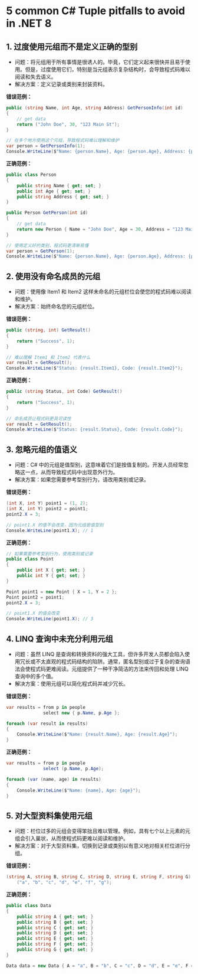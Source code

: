 # 5 common C# Tuple pitfalls to avoid in .NET 8

## 1. 过度使用元组而不是定义正确的型别
- 问题：将元组用于所有事情是很诱人的。毕竟，它们定义起来很快并且易于使用。但是，过度使用它们，特别是当元组表示复杂结构时，会导致程式码难以阅读和失去语义。
- 解决方案：定义记录或类别来封装资料。

**错误范例：**

```csharp
public (string Name, int Age, string Address) GetPersonInfo(int id)
{
    // get data
    return ("John Doe", 30, "123 Main St");
}

// 在多个地方使用这个元组，导致程式码难以理解和维护
var person = GetPersonInfo(1);
Console.WriteLine($"Name: {person.Name}, Age: {person.Age}, Address: {person.Address}");
```

**正确范例：**

```csharp
public class Person
{
    public string Name { get; set; }
    public int Age { get; set; }
    public string Address { get; set; }
}

public Person GetPerson(int id)
{
    // get data
    return new Person { Name = "John Doe", Age = 30, Address = "123 Main St" };
}

// 使用定义好的类别，程式码更清晰易懂
var person = GetPerson(1);
Console.WriteLine($"Name: {person.Name}, Age: {person.Age}, Address: {person.Address}");
```

## 2. 使用没有命名成员的元组
- 问题：使用像 Item1 和 Item2 这样未命名的元组栏位会使您的程式码难以阅读和维护。
- 解决方案：始终命名您的元组栏位。

**错误范例：**

```csharp
public (string, int) GetResult()
{
    return ("Success", 1);
}

// 难以理解 Item1 和 Item2 代表什么
var result = GetResult();
Console.WriteLine($"Status: {result.Item1}, Code: {result.Item2}");
```

**正确范例：**

```csharp
public (string Status, int Code) GetResult()
{
    return ("Success", 1);
}

// 命名成员让程式码更具可读性
var result = GetResult();
Console.WriteLine($"Status: {result.Status}, Code: {result.Code}");
```

## 3. 忽略元组的值语义
- 问题：C# 中的元组是值型别，这意味着它们是按值复制的。开发人员经常忽略这一点，从而导致程式码中出现意外行为。
- 解决方案：如果您需要参考型别行为，请改用类别或记录。

**错误范例：**

```csharp
(int X, int Y) point1 = (1, 2);
(int X, int Y) point2 = point1;
point2.X = 3;

// point1.X 的值不会改变，因为元组是值型别
Console.WriteLine(point1.X); // 1
```

**正确范例：**

```csharp
// 如果需要参考型别行为，使用类别或记录
public class Point
{
    public int X { get; set; }
    public int Y { get; set; }
}

Point point1 = new Point { X = 1, Y = 2 };
Point point2 = point1;
point2.X = 3;

// point1.X 的值会改变
Console.WriteLine(point1.X); // 3
```

## 4. LINQ 查询中未充分利用元组
- 问题：虽然 LINQ 是查询和转换资料的强大工具，但许多开发人员都会陷入使用冗长或不太直观的程式码结构的陷阱。通常，匿名型别或过于复杂的查询语法会使程式码更难阅读。元组提供了一种干净简洁的方法来传回和处理 LINQ 查询中的多个值。
- 解决方案：使用元组可以简化程式码并减少冗长。

**错误范例：**

```csharp
var results = from p in people
              select new { p.Name, p.Age };

foreach (var result in results)
{
    Console.WriteLine($"Name: {result.Name}, Age: {result.Age}");
}
```

**正确范例：**

```csharp
var results = from p in people
              select (p.Name, p.Age);

foreach (var (name, age) in results)
{
    Console.WriteLine($"Name: {name}, Age: {age}");
}
```

## 5. 对大型资料集使用元组
- 问题：栏位过多的元组会变得笨拙且难以管理。例如，具有七个以上元素的元组会引入巢状，从而使程式码更难以阅读和维护。
- 解决方案：对于大型资料集，切换到记录或类别以有意义地对相关栏位进行分组。

**错误范例：**

```csharp
(string A, string B, string C, string D, string E, string F, string G) data = 
    ("a", "b", "c", "d", "e", "f", "g");
```

**正确范例：**

```csharp
public class Data
{
    public string A { get; set; }
    public string B { get; set; }
    public string C { get; set; }
    public string D { get; set; }
    public string E { get; set; }
    public string F { get; set; }
    public string G { get; set; }
}

Data data = new Data { A = "a", B = "b", C = "c", D = "d", E = "e", F = "f", G = "g" };
```
